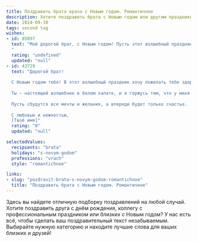 ```yaml
---
title: Поздравить брата врача с Новым годом. Романтичное
description: Хотите поздравить брата с Новым годом или другим праздником? Наш ИИ создаст незабываемое поздравление, а вы обязательно выделитесь среди других.  
date: 2024-09-30
tags: second tag
wishes:
- id: 85897
  text: "Мой дорогой брат, с Новым годом! Пусть этот волшебный праздник принесет тебе не только радость и уют домашнего очага, но и исполнение самых заветных желаний.  Твоя профессия — это дар,  ты лечишь не только тела, но и души, и  твоя  нежность и забота  —  самый ценный подарок для всех, кого ты окружаешь.  Пусть в Новом году  твои руки будут полны света и добра, а сердце —  безграничной любви.  Я тебя очень люблю!
  "
  rating: "undefined"
  updated: "null"
- id: 43729
  text: "Дорогой брат!
  
  С Новым годом тебя! В этот волшебный праздник хочу пожелать тебе здоровья, как у тех, кого ты лечишь, и счастья, которое ты даришь своим близким. Пусть каждый день нового года приносит радость, вдохновение и возможность сиять, как звезда, что озаряет путь другим.
  
  Ты — настоящий волшебник в белом халате, и я горжусь тем, что у меня есть такой брат. Пусть каждый миг наполняется любовью и теплом, а в сердце живёт надежда на светлое будущее.
  
  Пусть сбудутся все мечты и желания, а впереди будет только счастье.
  
  С любовью и нежностью,
  [Твоё имя]"
  rating: "0"
  updated: "null"

selectedValues:
  recipients: "brata"
  holidays: "s-novym-godom"
  professions: "vrach"
  style: "romantichnoe"

links:
- slug: "pozdravit-brata-s-novym-godom-romantichnoe"
  title: "Поздравить брата с Новым годом. Романтичное"
---
```


Здесь вы найдете отличную подборку поздравлений на любой случай. 
Хотите поздравить друга с днём рождения, коллегу с профессиональным праздником или близких с Новым годом? У нас есть всё, чтобы сделать ваш поздравительный текст незабываемым. Выбирайте нужную категорию и находите лучшие слова для ваших близких и друзей!
